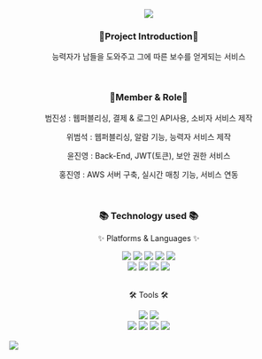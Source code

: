 <div align=center>
  <img src="https://capsule-render.vercel.app/api?type=waving&color=auto&height=200&section=header&text=SomeBodyHelpMe&fontSize=90" />
</div>


<div align=center>
  <h3>🐳Project Introduction🐳</h3>
  <p>능력자가 남들을 도와주고 그에 따른 보수를 얻게되는 서비스</p>
</div>
<br>

<div align=center>
  <h3>📛Member & Role📛</h3>
  <p>범진성 : 웹퍼블리싱, 결제 & 로그인 API사용, 소비자 서비스 제작</p>
  <p>위범석 : 웹퍼블리싱, 알람 기능, 능력자 서비스 제작</p>
  <p>윤진영 : Back-End, JWT(토큰), 보안 권한 서비스</p>
  <p>홍진영 : AWS 서버 구축, 실시간 매칭 기능, 서비스 연동</p>
</div>
<br>

<div align=center>
	<h3>📚 Technology used 📚</h3>
	<p>✨ Platforms & Languages ✨</p>
</div>
<div align="center">
	<img src="https://img.shields.io/badge/Java-007396?style=flat&logo=Conda-Forge&logoColor=white" />
	<img src="https://img.shields.io/badge/HTML5-E34F26?style=flat&logo=HTML5&logoColor=white" />
	<img src="https://img.shields.io/badge/CSS3-1572B6?style=flat&logo=CSS3&logoColor=white" />
	<img src="https://img.shields.io/badge/JavaScript-F7DF1E?style=flat&logo=JavaScript&logoColor=white" />
	<img src="https://img.shields.io/badge/jQuery-0769AD?style=flat&logo=jQuery&logoColor=white" />
	<br>
  <img src="https://img.shields.io/badge/React-61DAFB?style=flat&logo=react&logoColor=white" />
	<img src="https://img.shields.io/badge/Spring-6DB33F?style=flat&logo=Spring&logoColor=white" />
	<img src="https://img.shields.io/badge/Bootstrap-7952B3?style=flat&logo=Bootstrap&logoColor=white" />
  <img src="https://img.shields.io/badge/Linux-FCC624?style=flat&logo=Linux&logoColor=white" />
	<br>

</div>
<br>
<div align=center>
	<p>🛠 Tools 🛠</p>
</div>
<div align=center>
	<img src="https://img.shields.io/badge/Eclipse%20IDE-2C2255?style=flat&logo=EclipseIDE&logoColor=white" />
	<img src="https://img.shields.io/badge/Visual%20Studio%20Code-007ACC?style=flat&logo=VisualStudioCode&logoColor=white" />
	<br>
	<img src="https://img.shields.io/badge/Tomcat-F8DC75?style=flat&logo=ApacheTomcat&logoColor=white" />
	<img src="https://img.shields.io/badge/NGINX-009639?style=flat&logo=NGINX&logoColor=white" />
	<img src="https://img.shields.io/badge/AWS-232F3E?style=flat&logo=AmazonAWS&logoColor=white" />
	<img src="https://img.shields.io/badge/GitHub-181717?style=flat&logo=GitHub&logoColor=white" />
</div>
<br>
<img src="![GIFMaker_me](https://github.com/realvoice98/SomeBodyHelpme/assets/102140703/99328f73-5812-49b5-9e39-9e17e12f98ec)">

